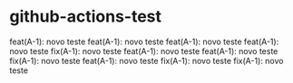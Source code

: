 # github-actions-test

feat(A-1): novo teste
feat(A-1): novo teste
feat(A-1): novo teste
feat(A-1): novo teste
fix(A-1): novo teste
feat(A-1): novo teste
feat(A-1): novo teste
fix(A-1): novo teste
feat(A-1): novo teste
fix(A-1): novo teste
fix(A-1): novo teste
